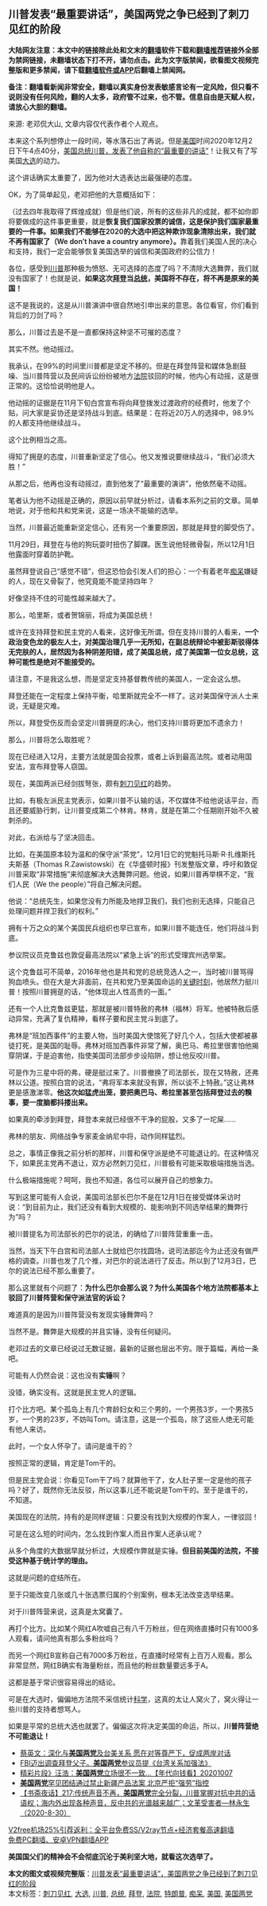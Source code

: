  <h2>川普发表“最重要讲话”，美国两党之争已经到了刺刀见红的阶段</h2> <p class="notice"><b>大陆网友注意：本文中的链接除此处和文末的<a href="https://github.com/bannedbook/fanqiang" >翻墙</a>软件下载和<a href="https://github.com/killgcd/justmysocks/blob/master/README.md">翻墙推荐</a>链接外全部为禁网链接，未翻墙状态下打不开，请勿点击。此为文字版禁闻，欲看图文视频完整版和更多禁闻，请下载<a href="https://github.com/bannedbook/fanqiang">翻墙软件或APP</a>后翻墙上禁闻网。</p><p>备注：翻墙看新闻非常安全，翻墙以真实身份发表敏感言论有一定风险，但只看不说则没有任何风险，翻的人太多，政府管不过来，也不管。信息自由是天赋人权，请放心大胆的翻墙。</b></p>  <div class="entry"> <p></p> <p>来源: 老邓侃大山, 文章内容仅代表作者个人观点。</p> <p>本来这个系列想停止一段时间，等水落石出了再说。但是<a href="https://www.bannedbook.org/bnews/tag/%e7%be%8e%e5%9b%bd/" class="st_tag internal_tag" rel="tag" title="标签 美国 下的日志">美国</a>时间2020年12月2日下午4点40分，<a href="https://www.bannedbook.org/bnews/comments/20201203/1441124.html">美国总统川普，发表了他自称的“最重要的讲话”</a>！让我又有了写美国<a href="https://www.bannedbook.org/bnews/tag/%e5%a4%a7%e9%80%89/" class="st_tag internal_tag" rel="tag" title="标签 大选 下的日志">大选</a>的动力。</p> <p>这个讲话确实太重要了，因为他对大选表达出最强硬的态度。</p> <p>OK，为了简单起见，老邓把他的大意概括如下：</p> <p>（过去四年我取得了辉煌成就）但是他们说，所有的这些非凡的成就，都不如你即将要做成的这件事更重要，就是<strong style="font-weight: 600;">恢复我们国家投票的诚信，</strong><strong style="font-weight: 600;">这是保护我们国家最重要的一件事。如果我们不能够在2020的大选中把这种欺诈现象清除出来，我们就不再有国家了（We don&#8217;t have a country anymore）。</strong>靠着我们美国人民的决心和支持，我们一定会能够恢复美国选举的诚信和美国政府的公信力！</p> <p>各位，感受到<a href="https://www.bannedbook.org/bnews/tag/%e5%b7%9d%e6%99%ae/" class="st_tag internal_tag" rel="tag" title="标签 川普 下的日志">川普</a>那种极为愤怒、无可选择的态度了吗？不清除大选舞弊，我们就没有国家了！也就是说，<strong style="font-weight: 600;">如果这次<a href="https://www.bannedbook.org/bnews/tag/%e6%8b%9c%e7%99%bb/" class="st_tag internal_tag" rel="tag" title="标签 拜登 下的日志">拜登</a>当<a href="https://www.bannedbook.org/bnews/tag/%e6%80%bb%e7%bb%9f/" class="st_tag internal_tag" rel="tag" title="标签 总统 下的日志">总统</a>，美国将不存在，将不再是原来的美国！</strong></p> <p>这不是我说的，这是从川普演讲中很自然地引申出来的意思。各位看官，你们看到背后的刀剑了吗？</p> <p>那么，川普过去是不是一直都保持这种坚不可摧的态度？</p> <p>其实不然。他动摇过。</p> <p>我承认，在99%的时间里川普都是坚定不移的。但是在拜登阵营和媒体急剧鼓噪、当川普阵营以及民间诉讼纷纷被地方<a href="https://www.bannedbook.org/bnews/tag/%e6%b3%95%e9%99%a2/" class="st_tag internal_tag" rel="tag" title="标签 法院 下的日志">法院</a>驳回的时候，他内心有动摇，这是很正常的。这恰恰说明他是人。</p> <p>他动摇的证据是在11月下旬白宫宣布将向拜登拨发过渡政府的经费时，他发了个贴，问大家是妥协还是坚持战斗到底。结果是：在将近20万人的选择中，98.9%的人都支持他继续战斗。</p> <p>这个比例相当之高。</p> <p>得知了拥趸的态度，川普重新坚定了信心。他又发推说要继续战斗，“我们必须大胜！”<br /> </p> <p>从那之后，他再也没有动摇过，直到他发了“最重要的演讲”，他依然毫不动摇。</p> <p>笔者认为他不动摇是正确的，原因以前早就分析过，请看本系列之前的文章。简单地说，对于他和共和党来说，这是一场决不能输的选举。</p> <p>当然，川普最近能重新坚定信心，还有另一个重要原因，那就是拜登的脚受伤了。</p> <p>11月29日，拜登在与他的狗玩耍时扭伤了脚踝。医生说他轻微骨裂，所以12月1日他露面时穿着防护靴。</p> <p></p>  <p>虽然拜登说自己“感觉不错”，但这恐怕会引发人们的担心：一个有着老年<a href="https://www.bannedbook.org/bnews/tag/%E7%97%B4%E5%91%86/" class="st_tag internal_tag" rel="tag" title="标签 痴呆 下的日志">痴呆</a>嫌疑的人，现在又骨裂了，他究竟能不能坚持四年？</p> <p>好像坚持不住的可能性越来越大了。</p> <p>那么，哈里斯，或者贺锦丽，将成为美国总统！</p> <p></p> <p>或许在支持拜登和民主党的人看来，这好像无所谓。但在支持川普的人看来，<strong style="font-weight: 600;">一个政治变色龙的极左人士，对美国治理几乎一无所知，在副总统辩论中被彭斯驳得体无完肤的人，居然因为各种阴差阳错，成了美国总统，成了美国第一位女总统，这种可能性是绝对不能接受的。</strong></p> <p>请注意，不是我这么想，而是坚定支持基督教传统的美国人，一定会这么想。</p> <p>拜登还能在一定程度上保持平衡，哈里斯就完全不一样了。这对美国保守派人士来说，无疑是灾难。</p> <p>所以，拜登受伤反而会坚定川普拥趸的决心，他们支持川普将更加不遗余力！</p> <p>那么，川普将怎么取胜呢？</p> <p>现在已经进入12月，主要方法就是国会投票，或者上诉到最高法院。或者动用国安法，宣布拜登等人窃国。</p> <p>现在，美国两派已经剑拔弩张，颇有<a href="https://www.bannedbook.org/bnews/tag/%E5%88%BA%E5%88%80%E8%A7%81%E7%BA%A2/" class="st_tag internal_tag" rel="tag" title="标签 刺刀见红 下的日志">刺刀见红</a>的趋势。</p> <p>比如，有极左派民主党表示，如果川普不认输的话，不仅媒体不给他说话平台，而且还要威胁行刺，让川普变成第二个林肯。林肯，就是在第二个任期刚开始不久被刺杀的。</p> <p>对此，右派给与了坚决回击。</p> <p>比如，在美国原本较为温和的保守派“茶党”，12月1日它的党魁托马斯·R·扎维斯托夫斯基（Thomas R.Zawistowski）在《华盛顿时报》刊发整版文章，呼吁和敦促川普采取“非常措施”来彻底解决大选舞弊问题。他说，如果川普再举棋不定，“我们人民（We the people）”将自己解决问题。</p> <p></p> <p>他说：“总统先生，如果您没有力所能及地捍卫我们，我们也别无选择，只能自己处理问题并捍卫我们的权利。”</p> <p>拥有十万之众的某个美国民兵组织也早已宣布，如果川普不能连任，他们将战斗到底。</p> <p>参议院议员克鲁兹也敦促最高法院以“紧急上诉”的形式受理宾州选举案。</p> <p></p>  <p>这个克鲁兹可不简单，2016年他也是共和党的总统竞选人之一，当时被川普骂得狗血喷头。但在大是大非面前，在共和党乃至美国命运的<span class='wp_keywordlink'><a href="https://www.bannedbook.org/forum2/topic151.html" title="关键时刻：李鹏日记" target="_blank">关键时刻</a></span>，他居然力挺川普！按照川普拥趸的话，“他体现出人性高贵的一面。”</p> <p>还有一个人比克鲁兹更猛，那就是被川普特赦的弗林（福林）将军。他被特赦后感动异常，充满了复仇精神，看样子要和民主党斗到底了。</p> <p></p> <p>弗林是“班加西事件”的主要人物，当时美国大使馆死了好几个人，包括大使都被暴徒打死，是美国的耻辱。弗林对班加西事件非常了解，奥巴马、希拉里很害怕他揭穿阴谋，于是迫害他，指使美国司法部步步设陷阱，想让他反咬川普。</p> <p>可是作为三星中将的弗，硬是挺过来了。川普撤换了司法部长，现在又特赦，还弗林以公道。按照白宫的说法，“弗将军本来就没有罪，所以谈不上特赦。”这让弗林更是感激涕零。<strong style="font-weight: 600;">他这次如猛虎出笼，要把奥巴马、希拉里甚至包括拜登过去的糗事，要一度脑都抖搂出来。</strong></p> <p>如果真的牵涉到拜登，拜登本来就已经很不干净的屁股，又多了一坨屎……</p> <p>弗林的朋友、网络战争专家麦金纳尼中将，动作同样猛烈。</p> <p></p> <p>总之，事情正像我之前分析的那样，川普和保守派是绝不可能退让的。在这种情况下，如果民主党再不退让，双方必然刺刀见红，川普极有可能采取极端措施当选。</p> <p>什么极端措施呢？呵呵，我也不知道，各位可以展开自己的想象力。</p> <p>写到这里可能有人会说，美国司法部长巴尔不是在12月1日在接受媒体采访时说：“到目前为止，我们还没有看到大规模的、能影响到不同选举结果的舞弊行为”吗？</p> <p>被川普提名为司法部长的巴尔的说法，的确给了川普阵营重重一击。</p> <p></p> <p>当然，当天下午白宫和司法部人士就给巴尔找圆场，说司法部迄今为止还没有做严格的调查。川普也发了几个推，对巴尔的说法进行了反击。所以到了12月3日，巴尔的说法已经不那么重要了。</p> <p>那么这里就有个问题了：<strong style="font-weight: 600;">为什么巴尔会那么说？为什么美国各个地方法院都基本上驳回了川普阵营和保守派法官的诉讼？</strong></p> <p>难道真的是因为川普阵营没有发现实锤舞弊吗？</p> <p>当然不是。舞弊是大规模的并且实锤，没有任何疑问。</p> <p>老邓过去的文章已经说过无数证据，最新的证据也层出不穷。限于篇幅，再给一条吧。</p> <p></p>  <p>可能有人仍然会说：这也没有<strong style="font-weight: 600;">实锤</strong>啊？</p> <p>没错，确实没有。这就是民主党人的逻辑。</p> <p>打个比方吧。某个孤岛上有几个育龄妇女和三个男的，一个男孩3岁，一个男孩5岁，一个男的23岁，不妨叫Tom。请注意，这是一个孤岛，除了这些人绝无可能有他人来访。</p> <p>此时，一个女人怀孕了。请问是谁干的？</p> <p>按照正常的逻辑，肯定是Tom干的。</p> <p>但是民主党会说：你看见Tom干了吗？就算他干了，女人肚子里一定是他的孩子吗？好了，既然你无法反驳，所以这事儿还不能说是Tom干的。至于是谁干的，不知道。</p> <p>美国现在的法院，持有的是同样逻辑：只要没有找到大规模的作案人，一律驳回！</p> <p>可是在这么短的时间内，怎么找到作案人而且作案人还承认呢？</p> <p>从多个角度的大数据早就分析过，大规模作弊就是实锤。<strong style="font-weight: 600;">但目前美国的法院，不接受这种基于统计学的理由。</strong></p> <p>这就是问题的症结所在。</p> <p>至于只能改变几张或几十张选票归属的个别案例，根本无法改变选举结果。</p> <p>对于川普阵营来说，这真是太窝囊了。</p> <p>再打个比方。比如某个网红A吹嘘自己有八千万粉丝，但在网络直播时只有1000多人观看，请问他真有那么多粉丝吗？</p> <p>而另一个网红B宣称自己有7000多万粉丝，在直播时经常有上百万人观看。那么非常显然，网红B确实有海量粉丝，而且他的粉丝数量要远多于A。</p> <p>这都是基于常识很容易得出的结论。</p> <p>可是在大选时，偏偏地方法院不采信统计<span class='wp_keywordlink'><a href="https://www.bannedbook.org/forum11/topic309.html" title="禁片：“科学”的棍子" target="_blank">科学</a></span>，这真的太让人窝火了，窝火得让一些川普的支持者想骂人。</p> <p></p> <p>如果是平常的总统大选也就罢了。偏偏这次将决定美国的命运，所以，<strong style="font-weight: 600;">川普阵营绝不可能退让！</strong></p> <p></p>  <ul class='op-related-articles' title='相关阅读'> <li><a href='https://www.bannedbook.org/bnews/worldnews/usa/20201031/1423527.html' target='_blank'>蔡英文：深化与<b>美国两党</b>及台美关系 愿在对等尊严下，促成两岸对话</a></li> <li><a href='https://www.bannedbook.org/bnews/taiwannews/20201026/1420400.html' target='_blank'>FBI迈出调查拜登父子。<b>美国两党</b>参议员提《台湾关系加强法》</a></li> <li><a href='https://www.bannedbook.org/bnews/taiwannews/20201007/1409795.html' target='_blank'>精彩片段》汪浩：<b>美国两党</b>立场很不一致...【年代向钱看】20201007</a></li> <li><a href='https://www.bannedbook.org/bnews/headline/20200923/1401872.html' target='_blank'><b>美国两党</b>罕见团结通过禁止新疆产品法案 北京严拒“强劳”指控</a></li> <li><a href='https://www.bannedbook.org/bnews/bannedvideo/20200904/1391080.html' target='_blank'>【书斋夜话】217:传统声音不再，<b>美国两党</b>完全分裂，川普掌握对抗中共的话语权；海内外出现各种声音，反中共的光谱越来越广；文革受害者—林永生（2020-8-30）</a></li> </ul> <p class="texttj"> <a href="https://github.com/bannedbook/fanqiang/wiki/V2ray%E6%9C%BA%E5%9C%BA" target="_blank">V2free机场25%引荐返利：全平台免费SS/V2ray节点+经济套餐高速翻墙</a><br/> <a href="https://github.com/bannedbook/fanqiang/wiki/%E7%A6%81%E9%97%BB%E7%BD%91%E5%AE%89%E5%8D%93%E7%BF%BB%E5%A2%99%E6%96%B0%E9%97%BBAPP" target="_blank">免费PC翻墙、安卓VPN翻墙APP</a></p><p><strong style="font-weight: 600;">美国国父们的精神会不会彻底沉沦于美利坚大地，就看这次选举了。</strong></p><a name='sharetosocial'></a>       <div><b>本文的图文或视频完整版</b>：<a href='https://www.bannedbook.org/bnews/cbnews/20201204/1441868.html'>川普发表“最重要讲话”，美国两党之争已经到了刺刀见红的阶段</a></div>  </div><!--END ENTRY--> <div class="postfooter"> <div>本文标签：<a href="https://www.bannedbook.org/bnews/tag/%E5%88%BA%E5%88%80%E8%A7%81%E7%BA%A2/" rel="tag">刺刀见红</a>, <a href="https://www.bannedbook.org/bnews/tag/%e5%a4%a7%e9%80%89/" rel="tag">大选</a>, <a href="https://www.bannedbook.org/bnews/tag/%e5%b7%9d%e6%99%ae/" rel="tag">川普</a>, <a href="https://www.bannedbook.org/bnews/tag/%e6%80%bb%e7%bb%9f/" rel="tag">总统</a>, <a href="https://www.bannedbook.org/bnews/tag/%e6%8b%9c%e7%99%bb/" rel="tag">拜登</a>, <a href="https://www.bannedbook.org/bnews/tag/%e6%b3%95%e9%99%a2/" rel="tag">法院</a>, <a href="https://www.bannedbook.org/bnews/tag/%e7%89%b9%e6%9c%97%e6%99%ae/" rel="tag">特朗普</a>, <a href="https://www.bannedbook.org/bnews/tag/%E7%97%B4%E5%91%86/" rel="tag">痴呆</a>, <a href="https://www.bannedbook.org/bnews/tag/%e7%be%8e%e5%9b%bd/" rel="tag">美国</a>, <a href="https://www.bannedbook.org/bnews/tag/%E7%BE%8E%E5%9B%BD%E4%B8%A4%E5%85%9A/" rel="tag">美国两党</a></div>  </div><!--END POSTFOOTER--> 